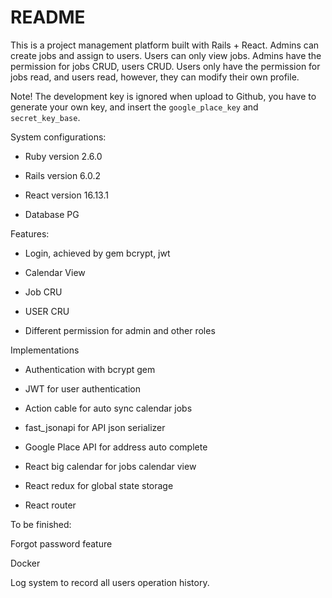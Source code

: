 # README

This is a project management platform built with Rails + React. Admins can create jobs and assign to users. Users can only view jobs. Admins have the permission for jobs CRUD, users CRUD. Users only have the permission for jobs read, and users read, however, they can modify their own profile.

Note! The development key is ignored when upload to Github, you have to generate your own key, and insert the `google_place_key` and `secret_key_base`.


System configurations:

* Ruby version 2.6.0

* Rails version 6.0.2

* React version 16.13.1

* Database PG


Features:

* Login, achieved by gem bcrypt, jwt

* Calendar View

* Job CRU

* USER CRU

* Different permission for admin and other roles


Implementations

* Authentication with bcrypt gem

* JWT for user authentication

* Action cable for auto sync calendar jobs

* fast_jsonapi for API json serializer

* Google Place API for address auto complete

* React big calendar for jobs calendar view

* React redux for global state storage

* React router


To be finished:

Forgot password feature

Docker

Log system to record all users operation history.
